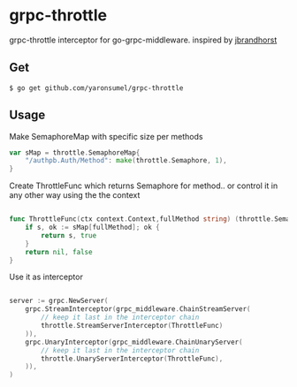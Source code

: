 # grpc-throttle
grpc-throttle interceptor for go-grpc-middleware. inspired by [jbrandhorst](https://jbrandhorst.com/post/go-semaphore/)

## Get

`$ go get github.com/yaronsumel/grpc-throttle`

## Usage

Make SemaphoreMap with specific size per methods

```go
var sMap = throttle.SemaphoreMap{
    "/authpb.Auth/Method": make(throttle.Semaphore, 1),
}
```

Create ThrottleFunc which returns Semaphore for method.. or control it in any other way using the the context
```go

func ThrottleFunc(ctx context.Context,fullMethod string) (throttle.Semaphore, bool) {
    if s, ok := sMap[fullMethod]; ok {
        return s, true
    }
    return nil, false
}

```

Use it as interceptor

```go

server := grpc.NewServer(
    grpc.StreamInterceptor(grpc_middleware.ChainStreamServer(
        // keep it last in the interceptor chain
        throttle.StreamServerInterceptor(ThrottleFunc)
    )),
    grpc.UnaryInterceptor(grpc_middleware.ChainUnaryServer(
        // keep it last in the interceptor chain
        throttle.UnaryServerInterceptor(ThrottleFunc),
    )),
)

```
